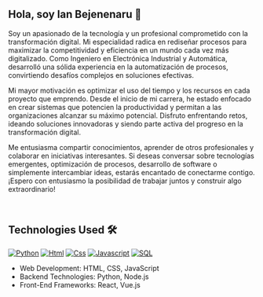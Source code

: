 ## Hola, soy Ian Bejenenaru 👋
Soy un apasionado de la tecnología y un profesional comprometido con la transformación digital. Mi especialidad radica en rediseñar procesos para maximizar la competitividad y eficiencia en un mundo cada vez más digitalizado. Como Ingeniero en Electrónica Industrial y Automática, desarrolló una sólida experiencia en la automatización de procesos, convirtiendo desafíos complejos en soluciones efectivas.

Mi mayor motivación es optimizar el uso del tiempo y los recursos en cada proyecto que emprendo. Desde el inicio de mi carrera, he estado enfocado en crear sistemas que potencien la productividad y permitan a las organizaciones alcanzar su máximo potencial. Disfruto enfrentando retos, ideando soluciones innovadoras y siendo parte activa del progreso en la transformación digital.

Me entusiasma compartir conocimientos, aprender de otros profesionales y colaborar en iniciativas interesantes. Si deseas conversar sobre tecnologías emergentes, optimización de procesos, desarrollo de software o simplemente intercambiar ideas, estarás encantado de conectarme contigo. ¡Espero con entusiasmo la posibilidad de trabajar juntos y construir algo extraordinario!

<br>

## Technologies Used 🛠️

[![Python](https://img.shields.io/badge/Python-yellow?style=for-the-badge&logo=python&logoColor=white&labelColor=101010)]() [![Html](https://img.shields.io/badge/HTML-white?style=for-the-badge&logo=html5&logoColor=white&labelColor=black&color=%23E34F26)]() [![Css](https://img.shields.io/badge/css-white?style=for-the-badge&logo=css3&logoColor=white&labelColor=black&color=blue)]() [![Javascript](https://img.shields.io/badge/javascript-white?style=for-the-badge&logo=javascript&logoColor=white&labelColor=black&color=%23F7DF1E)]() [![SQL](https://img.shields.io/badge/my%20sql-white?style=for-the-badge&logo=mysql&logoColor=white&labelColor=black&color=%234479A1)]() 


- Web Development: HTML, CSS, JavaScript
- Backend Technologies: Python, Node.js
- Front-End Frameworks: React, Vue.js

<br>

<!--
**IanBejenaru/IanBejenaru** is a ✨ _special_ ✨ repository because its `README.md` (this file) appears on your GitHub profile.

Here are some ideas to get you started:

- 🔭 I’m currently working on ...
- 🌱 I’m currently learning ...
- 👯 I’m looking to collaborate on ...
- 🤔 I’m looking for help with ...
- 💬 Ask me about ...
- 📫 How to reach me: ...
- 😄 Pronouns: ...
- ⚡ Fun fact: ...
-->
